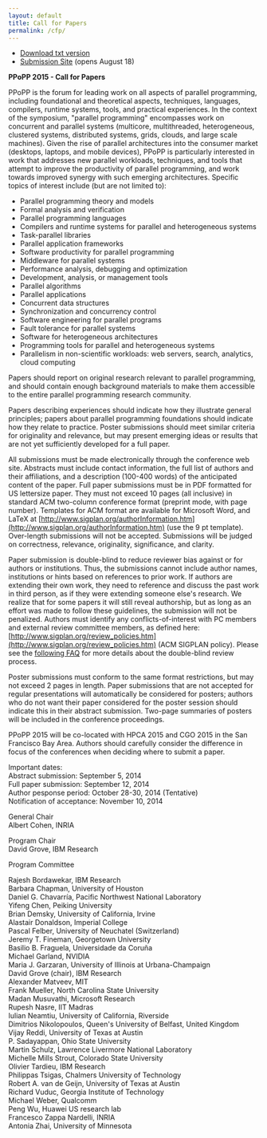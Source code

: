 ```yaml
---
layout: default
title: Call for Papers
permalink: /cfp/
---
```


+ [Download txt version](../files/ppopp_cfp.txt)
+ [Submission Site](https://ppopp15.hotcrp.com/) (opens August 18)

**PPoPP 2015 - Call for Papers**

PPoPP is the forum for leading work on all aspects of parallel
programming, including foundational and theoretical aspects,
techniques, languages, compilers, runtime systems, tools, and
practical experiences. In the context of the symposium, "parallel
programming" encompasses work on concurrent and parallel systems
(multicore, multithreaded, heterogeneous, clustered systems,
distributed systems, grids, clouds, and large scale machines). Given
the rise of parallel architectures into the consumer market (desktops,
laptops, and mobile devices), PPoPP is particularly interested in work
that addresses new parallel workloads, techniques, and tools that
attempt to improve the productivity of parallel programming, and work
towards improved synergy with such emerging architectures. Specific
topics of interest include (but are not limited to):

+ Parallel programming theory and models
+ Formal analysis and verification
+ Parallel programming languages
+ Compilers and runtime systems for parallel and heterogeneous systems
+ Task-parallel libraries
+ Parallel application frameworks
+ Software productivity for parallel programming
+ Middleware for parallel systems
+ Performance analysis, debugging and optimization
+ Development, analysis, or management tools
+ Parallel algorithms
+ Parallel applications
+ Concurrent data structures
+ Synchronization and concurrency control
+ Software engineering for parallel programs
+ Fault tolerance for parallel systems
+ Software for heterogeneous architectures
+ Programming tools for parallel and heterogeneous systems
+ Parallelism in non-scientific workloads: web servers, search, analytics, cloud computing

Papers should report on original research relevant to parallel
programming, and should contain enough background materials to make
them accessible to the entire parallel programming research community.

Papers describing experiences should indicate how they illustrate
general principles; papers about parallel programming foundations
should indicate how they relate to practice. Poster submissions should
meet similar criteria for originality and relevance, but may present
emerging ideas or results that are not yet sufficiently developed for
a full paper.

All submissions must be made electronically through the conference web
site. Abstracts must include contact information, the full list of
authors and their affiliations, and a description (100-400 words) of
the anticipated content of the paper. Full paper submissions must be
in PDF formatted for US lettersize paper. They must not exceed 10
pages (all inclusive) in standard ACM two-column conference format
(preprint mode, with page number). Templates for ACM format are
available for Microsoft Word, and LaTeX at
[http://www.sigplan.org/authorInformation.htm](http://www.sigplan.org/authorInformation.htm)  (use the 9 pt
template). Over-length submissions will not be accepted. Submissions
will be judged on correctness, relevance, originality, significance,
and clarity.

Paper submission is double-blind to reduce reviewer bias against or
for authors or institutions. Thus, the submissions cannot include
author names, institutions or hints based on references to prior
work. If authors are extending their own work, they need to reference
and discuss the past work in third person, as if they were extending
someone else's research. We realize that for some papers it will still
reveal authorship, but as long as an effort was made to follow these
guidelines, the submission will not be penalized. Authors must
identify any conflicts-of-interest with PC members and external review
committee members, as defined here:
[http://www.sigplan.org/review_policies.htm](http://www.sigplan.org/review_policies.htm) (ACM SIGPLAN policy).
Please see the [following FAQ](../files/dbr-faq.html) for more details about the double-blind
review process.

Poster submissions must conform to the same format restrictions, but
may not exceed 2 pages in length. Paper submissions that are not
accepted for regular presentations will automatically be considered
for posters; authors who do not want their paper considered for the
poster session should indicate this in their abstract
submission. Two-page summaries of posters will be included in the
conference proceedings.

PPoPP 2015 will be co-located with HPCA 2015 and CGO 2015 in the San
Francisco Bay Area.  Authors should carefully consider the difference 
in focus of the conferences when deciding where to submit a paper.

Important dates:  
  Abstract submission: September 5, 2014  
  Full paper submission: September 12, 2014  
  Author pesponse period: October 28-30, 2014 (Tentative)  
  Notification of acceptance: November 10, 2014  

General Chair  
  Albert Cohen, INRIA

Program Chair  
  David Grove, IBM Research  

Program Committee

  Rajesh Bordawekar,         IBM Research  
  Barbara Chapman,           University of Houston  
  Daniel G. Chavarría,       Pacific Northwest National Laboratory  
  Yifeng Chen,               Peiking University  
  Brian Demsky,              University of California, Irvine  
  Alastair Donaldson,        Imperial College  
  Pascal Felber,             University of Neuchatel (Switzerland)  
  Jeremy T. Fineman,         Georgetown University  
  Basilio B. Fraguela,       Universidade da Coruña  
  Michael Garland,           NVIDIA  
  Maria J. Garzaran,         University of Illinois at Urbana-Champaign  
  David Grove (chair),       IBM Research               
  Alexander Matveev,         MIT  
  Frank Mueller,             North Carolina State University  
  Madan Musuvathi,           Microsoft Research  
  Rupesh Nasre,              IIT Madras  
  Iulian Neamtiu,            University of California, Riverside  
  Dimitrios Nikolopoulos,    Queen's University of Belfast, United Kingdom  
  Vijay Reddi,               University of Texas at Austin  
  P. Sadayappan,             Ohio State University  
  Martin Schulz,             Lawrence Livermore National Laboratory  
  Michelle Mills Strout,     Colorado State University  
  Olivier Tardieu,           IBM Research  
  Philippas Tsigas,          Chalmers University of Technology  
  Robert A. van de Geijn,    University of Texas at Austin  
  Richard Vuduc,             Georgia Institute of Technology  
  Michael Weber,             Qualcomm  
  Peng Wu,                   Huawei US research lab  
  Francesco Zappa Nardelli,  INRIA  
  Antonia Zhai,              University of Minnesota  
